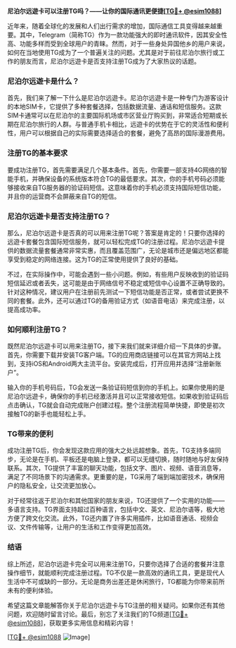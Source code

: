 **尼泊尔远遊卡可以注册TG吗？——让你的国际通讯更便捷[[TG💪+ @esim1088](https://t.me/s/esim1088)]**

近年来，随着全球化的发展和人们出行需求的增加，国际通信工具变得越来越重要。其中，Telegram（简称TG）作为一款功能强大的即时通讯软件，因其安全性高、功能多样而受到全球用户的青睐。然而，对于一些身处异国他乡的用户来说，如何在当地使用TG成为了一个普遍关注的问题。尤其是对于前往尼泊尔旅行或工作的朋友而言，尼泊尔远遊卡是否支持注册TG成为了大家热议的话题。

### 尼泊尔远遊卡是什么？

首先，我们来了解一下什么是尼泊尔远遊卡。尼泊尔远遊卡是一种专门为游客设计的本地SIM卡，它提供了多种套餐选择，包括数据流量、通话和短信服务。这款SIM卡通常可以在尼泊尔的主要国际机场或市区营业厅购买到，非常适合短期或长期在尼泊尔旅行的人群。与普通手机卡相比，远遊卡的优势在于它的灵活性和便利性，用户可以根据自己的实际需要选择适合的套餐，避免了高昂的国际漫游费用。

### 注册TG的基本要求

要成功注册TG，首先需要满足几个基本条件。首先，你需要一部支持4G网络的智能手机，并确保设备的系统版本符合TG的最低要求。其次，你的手机号码必须能够接收来自TG服务器的验证码短信。这意味着你的手机必须支持国际短信功能，并且你的运营商不会屏蔽来自TG的短信。

### 尼泊尔远遊卡是否支持注册TG？

那么，尼泊尔远遊卡是否真的可以用来注册TG呢？答案是肯定的！只要你选择的远遊卡套餐包含国际短信服务，就可以轻松完成TG的注册过程。尼泊尔远遊卡提供的数据流量套餐通常非常实惠，而且覆盖范围广，无论是城市还是偏远地区都能享受到稳定的网络连接。这为TG的正常使用提供了良好的基础。

不过，在实际操作中，可能会遇到一些小问题。例如，有些用户反映收到的验证码短信延迟或者丢失，这可能是由于网络信号不稳定或短信中心设置不正确导致的。针对这种情况，建议用户在注册前先测试一下短信功能是否正常，或者尝试更换不同的套餐。此外，还可以通过TG的备用验证方式（如语音电话）来完成注册，以提高成功率。

### 如何顺利注册TG？

既然尼泊尔远遊卡可以用来注册TG，接下来我们就来详细介绍一下具体的步骤。首先，你需要下载并安装TG客户端。TG的应用商店链接可以在其官方网站上找到，支持iOS和Android两大主流平台。安装完成后，打开应用并选择“注册新账户”。

输入你的手机号码后，TG会发送一条验证码短信到你的手机上。如果你使用的是尼泊尔远遊卡，确保你的手机已经激活并且可以正常接收短信。如果收到验证码后点击确认，TG就会自动完成账户创建过程。整个注册流程简单快捷，即使是初次接触TG的新手也能轻松上手。

### TG带来的便利

成功注册TG后，你会发现这款应用的强大之处远超想象。首先，TG支持多端同步，无论是在手机、平板还是电脑上登录，都可以无缝切换，随时随地与好友保持联系。其次，TG提供了丰富的聊天功能，包括文字、图片、视频、语音消息等，满足了不同场景下的沟通需求。更重要的是，TG采用了端到端加密技术，确保用户的隐私安全，让交流更加放心。

对于经常往返于尼泊尔和其他国家的朋友来说，TG还提供了一个实用的功能——多语言支持。TG界面支持超过百种语言，包括中文、英文、尼泊尔语等，极大地方便了跨文化交流。此外，TG还内置了许多实用插件，比如语音通话、视频会议、文件传输等，让用户的生活和工作变得更加高效。

### 结语

综上所述，尼泊尔远遊卡完全可以用来注册TG，只要你选择了合适的套餐并注意操作细节，就能顺利完成注册过程。TG不仅是一款高效的通讯工具，更是现代人生活中不可或缺的一部分。无论是商务出差还是休闲旅行，TG都能为你带来前所未有的便利体验。

希望这篇文章能解答你关于尼泊尔远遊卡与TG注册的相关疑问。如果你还有其他问题，欢迎随时留言讨论。最后，别忘了关注我们的TG频道[[TG💪+ @esim1088](https://t.me/s/esim1088)]，获取更多实用信息和精彩内容！

[[TG💪+ @esim1088](https://t.me/s/esim1088) ![Image](https://i.postimg.cc/4NQfJmqS/Snipaste-2025-05-13-00-14-12.png)]